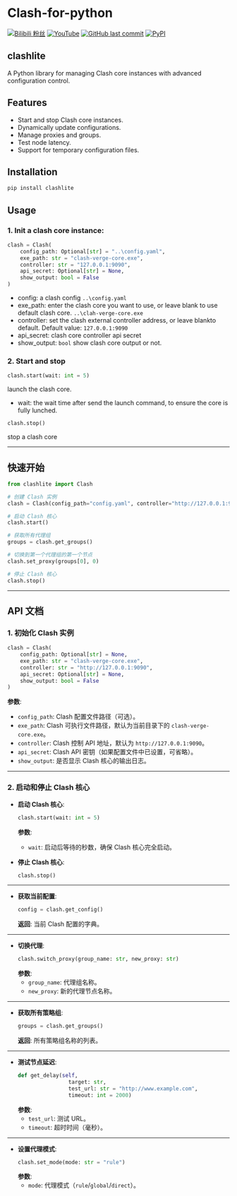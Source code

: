 # Clash-for-python







[![Bilibili 粉丝](https://img.shields.io/badge/dynamic/json?color=blue&label=BiliBili&labelColor=white&query=$.data.follower&url=https://api.bilibili.com/x/relation/stat?vmid=1084866085&logo=bilibili&style=flat-square)](https://space.bilibili.com/1084866085)
[![YouTube](https://img.shields.io/badge/YouTube-white?logo=youtube&logoColor=FF0000&style=flat-square)](https://www.youtube.com/@lyyontop)
[![GitHub last commit](https://img.shields.io/github/last-commit/LanYangYang321/Clash-For-Python?color=yellow&logo=github&labelColor=black&label=Latest&style=flat-square)](https://github.com/LanYangYang321/Clash-For-Python)
[![PyPI](https://img.shields.io/pypi/v/clashlite?color=green&label=Clashlite&logo=Pypi&logoColor=white&style=flat-square)](https://pypi.org/project/clashlite/)




## clashlite


A Python library for managing Clash core instances with advanced configuration control.

## Features

- Start and stop Clash core instances.
- Dynamically update configurations.
- Manage proxies and groups.
- Test node latency.
- Support for temporary configuration files.

## Installation

```bash
pip install clashlite
```

## Usage
### 1. Init a clash core instance:
```python
clash = Clash(
    config_path: Optional[str] = "..\config.yaml",
    exe_path: str = "clash-verge-core.exe",
    controller: str = "127.0.0.1:9090",
    api_secret: Optional[str] = None,
    show_output: bool = False
)
```
- config: a clash config `..\config.yaml`
- exe_path: enter the clash core you want to use, or leave blank to use default clash core. `..\clah-verge-core.exe` 
- controller: set the clash external controller address, or leave blankto default. Default value: `127.0.0.1:9090`
- api_secret: clash core controller api secret
- show_output: `bool` show clash core output or not.

### 2. Start and stop

```python
clash.start(wait: int = 5)
```
launch the clash core.
- wait: the wait time after send the launch command, to ensure the core is fully lunched.


```python
clash.stop()
```
stop a clash core

---

## 快速开始

```python
from clashlite import Clash

# 创建 Clash 实例
clash = Clash(config_path="config.yaml", controller="http://127.0.0.1:9090")

# 启动 Clash 核心
clash.start()

# 获取所有代理组
groups = clash.get_groups()

# 切换到第一个代理组的第一个节点
clash.set_proxy(groups[0], 0)

# 停止 Clash 核心
clash.stop()
```

---

## API 文档

### 1. 初始化 Clash 实例

```python
clash = Clash(
    config_path: Optional[str] = None,
    exe_path: str = "clash-verge-core.exe",
    controller: str = "http://127.0.0.1:9090",
    api_secret: Optional[str] = None,
    show_output: bool = False
)
```

**参数**:
- `config_path`: Clash 配置文件路径（可选）。
- `exe_path`: Clash 可执行文件路径，默认为当前目录下的 `clash-verge-core.exe`。
- `controller`: Clash 控制 API 地址，默认为 `http://127.0.0.1:9090`。
- `api_secret`: Clash API 密钥（如果配置文件中已设置，可省略）。
- `show_output`: 是否显示 Clash 核心的输出日志。

---

### 2. 启动和停止 Clash 核心

- **启动 Clash 核心**:
  ```python
  clash.start(wait: int = 5)
  ```
  **参数**:
  - `wait`: 启动后等待的秒数，确保 Clash 核心完全启动。

- **停止 Clash 核心**:
  ```python
  clash.stop()
  ```

---


- **获取当前配置**:
  ```python
  config = clash.get_config()
  ```
  **返回**: 当前 Clash 配置的字典。

---

- **切换代理**:
  ```python
  clash.switch_proxy(group_name: str, new_proxy: str)
  ```
  **参数**:
  - `group_name`: 代理组名称。
  - `new_proxy`: 新的代理节点名称。

---

- **获取所有策略组**:
  ```python
  groups = clash.get_groups()
  ```
  **返回**: 所有策略组名称的列表。


---

- **测试节点延迟**:
  ```python
  def get_delay(self,
                  target: str,
                  test_url: str = "http://www.example.com",
                  timeout: int = 2000)
  ```
  **参数**:
  - `test_url`: 测试 URL。
  - `timeout`: 超时时间（毫秒）。

---

- **设置代理模式**:
  ```python
  clash.set_mode(mode: str = "rule")
  ```
  **参数**:
  - `mode`: 代理模式（`rule`/`global`/`direct`）。


